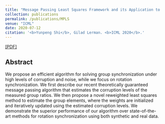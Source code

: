 ```yaml
---
title: "Message Passing Least Squares Framework and its Application to Rotation Synchronization"
collection: publications
permalink: /publications/MPLS
venue: "ICML"
date: 2020-07-12
citation: '<b>Yunpeng Shi</b>, Gilad Lerman. <b>ICML 2020</b>.'
---
```

[[PDF]](https://arxiv.org/pdf/2007.13638.pdf)


## Abstract
We propose an efficient algorithm for solving group synchronization under high levels of corruption and
noise, while we focus on rotation synchronization. We
first describe our recent theoretically guaranteed message passing algorithm that estimates the corruption
levels of the measured group ratios. We then propose a
novel reweighted least squares method to estimate the
group elements, where the weights are initialized and
iteratively updated using the estimated corruption levels. We demonstrate the superior performance of our
algorithm over state-of-the-art methods for rotation
synchronization using both synthetic and real data.
